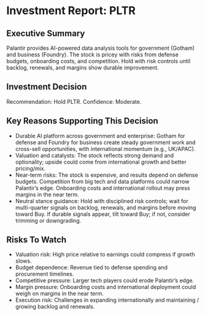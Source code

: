 # Investment Report: PLTR
## Executive Summary
Palantir provides AI-powered data analysis tools for government (Gotham) and business (Foundry). The stock is pricey with risks from defense budgets, onboarding costs, and competition. Hold with risk controls until backlog, renewals, and margins show durable improvement.

## Investment Decision
Recommendation: Hold PLTR. Confidence: Moderate.

## Key Reasons Supporting This Decision
- Durable AI platform across government and enterprise: Gotham for defense and Foundry for business create steady government work and cross-sell opportunities, with international momentum (e.g., UK/APAC).
- Valuation and catalysts: The stock reflects strong demand and optionality; upside could come from international growth and better pricing/mix.
- Near-term risks: The stock is expensive, and results depend on defense budgets. Competition from big tech and data platforms could narrow Palantir’s edge. Onboarding costs and international rollout may press margins in the near term.
- Neutral stance guidance: Hold with disciplined risk controls; wait for multi-quarter signals on backlog, renewals, and margins before moving toward Buy. If durable signals appear, tilt toward Buy; if not, consider trimming or downgrading.

## Risks To Watch
- Valuation risk: High price relative to earnings could compress if growth slows.
- Budget dependence: Revenue tied to defense spending and procurement timelines.
- Competitive pressure: Larger tech players could erode Palantir’s edge.
- Margin pressure: Onboarding costs and international deployment could weigh on margins in the near term.
- Execution risk: Challenges in expanding internationally and maintaining / growing backlog and renewals.